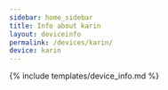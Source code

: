 ```yaml
---
sidebar: home_sidebar
title: Info about karin
layout: deviceinfo
permalink: /devices/karin/
device: karin
---
```

{% include templates/device_info.md %}
